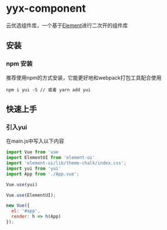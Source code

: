 # yyx-component

云优选组件库，一个基于[Element](https://element.eleme.cn/#/zh-CN)进行二次开的组件库

## 安装
### npm 安装
推荐使用npm的方式安装，它能更好地和webpack打包工具配合使用

```node
npm i yui -S // 或者 yarn add yui
```

## 快速上手
### 引入yui
在main.js中写入以下内容
```js
import Vue from 'vue
import ElementUI from 'element-ui'
import 'element-ui/lib/theme-chalk/index.css';
import yui from 'yui'
import App from './App.vue';

Vue.use(yui)

Vue.use(ElementUI);

new Vue({
  el: '#app',
  render: h => h(App)
});
```
